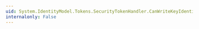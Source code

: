 ```yaml
---
uid: System.IdentityModel.Tokens.SecurityTokenHandler.CanWriteKeyIdentifierClause(System.IdentityModel.Tokens.SecurityKeyIdentifierClause)
internalonly: False
---
```

